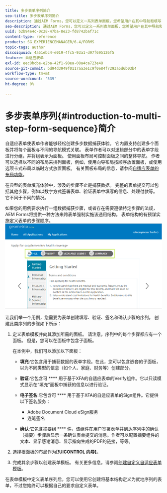 ```yaml
---
title: 多步表单序列简介
seo-title: 多步表单序列简介
description: 通过AEM Forms，您可以定义一系列表单面板，您希望用户在其中导航和填写自适应表单。
seo-description: 通过AEM Forms，您可以定义一系列表单面板，您希望用户在其中导航和填写自适应表单。
uuid: b2b94e4c-0c28-47ba-8e23-fd8742baf71c
content-type: reference
products: SG_EXPERIENCEMANAGER/6.4/FORMS
topic-tags: author
discoiquuid: 4a51ebc4-e019-4fc5-93a1-d97f695126f5
feature: 自适应表单
exl-id: eec8bcbe-e2ba-42f1-98ea-08a4ca723e48
source-git-commit: bd94d3949f0117aa3e1c9f0e84f7293a5d6b03b4
workflow-type: tm+mt
source-wordcount: '539'
ht-degree: 0%

---
```


# 多步表单序列{#introduction-to-multi-step-form-sequence}简介

自适应表单使表单作者能够轻松创建多步数据捕获体验。 它内置支持创建多个面板并将每个面板与不同的导航模式关联。 表单作者可以对逻辑部分中的表单字段进行分组，并将组表示为面板。 使用面板布局可控制面板之间的整体导航。 作者可以选择以不同的布局来排列面板，例如，使用向导布局按顺序放置面板，或使用选项卡式布局以临时方式放置面板。 有关面板布局的信息，请参阅[自适应表单的布局功能](/help/forms/using/layout-capabilities-adaptive-forms.md)。

在典型的表单填充体验中，涉及的步骤不止是捕获数据。 完整的表单提交可以包括其他步骤，例如以数字方式签署表单、验证表单中填写的信息、处理付款等。 它不同于不同的情况。

如果您的用例要求执行一组数据捕获步骤，或者存在需要遵循特定步骤的法规，AEM Forms将提供一种方法来跨表单强制实施该通用结构。 表单结构的有预谋实施定义表单的步骤顺序。 ![多步表单序列示例](assets/formpipeline.png)

让我们举一个用例，您需要为表单创建填写、验证、签名和确认步骤的序列。 创建此类序列的步骤如下所示：

1. 定义表单模板并向其添加所需的面板。 请注意，序列中的每个步骤都应有一个面板。 但是，您可以在面板中包含子面板。

   在本例中，我们可以添加以下面板：

   * **填充**:它包含用于捕获数据的表单字段。在此，您可以包含嵌套的子面板，以为不同类型的信息（如个人、家庭、财务等）创建部分。
   * **验证**:它包含可 **** 用于基于XFA的自适应表单的Verify组件。它以只读模式显示在“填充”面板中捕获的信息以进行验证。
   * **电子签名**:它包含可 **** 用于基于XFA的自适应表单的Sign组件。它提供以下签名服务：

      * Adobe Document Cloud eSign服务
      * 连笔签名
   * **确认**:它包含摘要组 **** 件，该组件在用户签署表单并到达序列中的确认（摘要）步骤后显示一条确认表单提交的消息。作者可以配置摘要组件的文本、显示感谢消息、显示指向生成的PDF的链接，等等。


1. 选择根面板的布局作为&#x200B;**[!UICONTROL 向导]**。
1. 完成其余步骤以创建表单模板。 有关更多信息，请参阅[创建自定义自适应表单模板](/help/forms/using/custom-adaptive-forms-templates.md)。

在表单模板中定义表单序列后，您可以使用它创建将基本结构定义为就地序列的表单，不过您始终可以根据自己的要求自定义表单。
